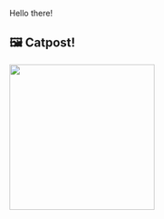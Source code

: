 Hello there!



## 🖼️ Catpost!

<sub>
    <img src="https://cdn2.thecatapi.com/images/7nY5c86vu.jpg" height="256">
</sub>

